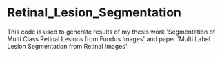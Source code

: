 # Retinal_Lesion_Segmentation
This code is used to generate results of my thesis work 'Segmentation of Multi Class Retinal Lesions from Fundus Images' and paper 'Multi Label Lesion Segmentation from Retinal Images'
